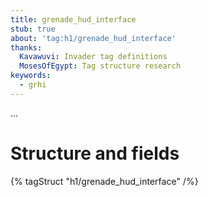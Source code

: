 ```yaml
---
title: grenade_hud_interface
stub: true
about: 'tag:h1/grenade_hud_interface'
thanks:
  Kavawuvi: Invader tag definitions
  MosesOfEgypt: Tag structure research
keywords:
  - grhi
---
```

...

# Structure and fields

{% tagStruct "h1/grenade_hud_interface" /%}
